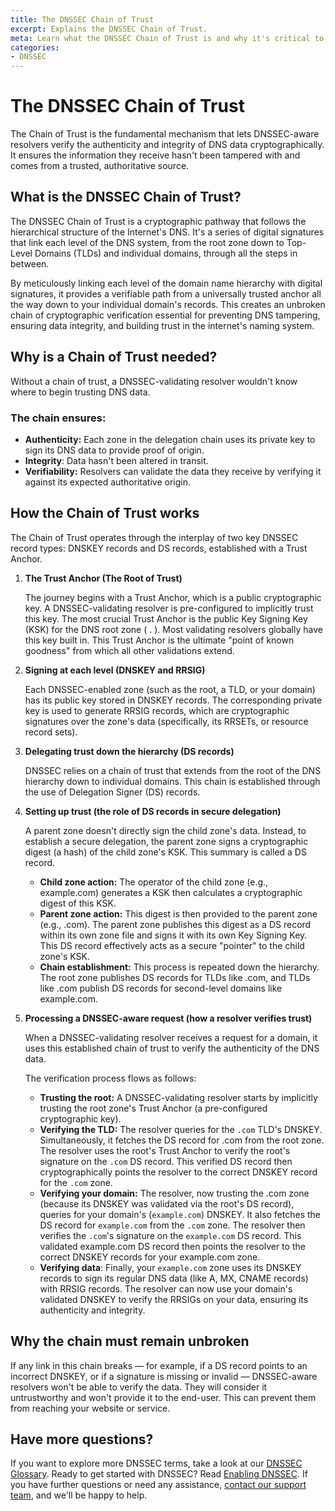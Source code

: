 ```yaml
---
title: The DNSSEC Chain of Trust
excerpt: Explains the DNSSEC Chain of Trust.
meta: Learn what the DNSSEC Chain of Trust is and why it's critical to DNSSEC.
categories:
- DNSSEC
---
```


# The DNSSEC Chain of Trust
The Chain of Trust is the fundamental mechanism that lets DNSSEC-aware resolvers verify the authenticity and integrity of DNS data cryptographically. It ensures the information they receive hasn't been tampered with and comes from a trusted, authoritative source.

## What is the DNSSEC Chain of Trust?
The DNSSEC Chain of Trust is a cryptographic pathway that follows the hierarchical structure of the Internet's DNS. It's a series of digital signatures that link each level of the DNS system, from the root zone down to Top-Level Domains (TLDs) and individual domains, through all the steps in between.

By meticulously linking each level of the domain name hierarchy with digital signatures, it provides a verifiable path from a universally trusted anchor all the way down to your individual domain's records. This creates an unbroken chain of cryptographic verification essential for preventing DNS tampering, ensuring data integrity, and building trust in the internet's naming system.

## Why is a Chain of Trust needed?
Without a chain of trust, a DNSSEC-validating resolver wouldn't know where to begin trusting DNS data.

### The chain ensures:
- **Authenticity:** Each zone in the delegation chain uses its private key to sign its DNS data to provide proof of origin.
- **Integrity**: Data hasn't been altered in transit.
- **Verifiability:** Resolvers can validate the data they receive by verifying it against its expected authoritative origin.

## How the Chain of Trust works
The Chain of Trust operates through the interplay of two key DNSSEC record types: DNSKEY records and DS records, established with a Trust Anchor.

1. **The Trust Anchor (The Root of Trust)**

    The journey begins with a Trust Anchor, which is a public cryptographic key. A DNSSEC-validating resolver is pre-configured to implicitly trust this key.
The most crucial Trust Anchor is the public Key Signing Key (KSK) for the DNS root zone ( . ). Most validating resolvers globally have this key built in. This Trust Anchor is the ultimate "point of known goodness" from which all other validations extend.

1. **Signing at each level (DNSKEY and RRSIG)**

    Each DNSSEC-enabled zone (such as the root, a TLD, or your domain) has its public key stored in DNSKEY records. The corresponding private key is used to generate RRSIG records, which are cryptographic signatures over the zone's data (specifically, its RRSETs, or resource record sets).

1. **Delegating trust down the hierarchy (DS records)**

    DNSSEC relies on a chain of trust that extends from the root of the DNS hierarchy down to individual domains. This chain is established through the use of Delegation Signer (DS) records.

1. **Setting up trust (the role of DS records in secure delegation)**

    A parent zone doesn't directly sign the child zone's data. Instead, to establish a secure delegation, the parent zone signs a cryptographic digest (a hash) of the child zone's KSK. This summary is called a DS record.

    - **Child zone action:** The operator of the child zone (e.g., example.com) generates a KSK then calculates a cryptographic digest of this KSK.
    - **Parent zone action:** This digest is then provided to the parent zone (e.g., .com). The parent zone publishes this digest as a DS record within its own zone file and signs it with its own Key Signing Key. This DS record effectively acts as a secure "pointer" to the child zone's KSK.
    - **Chain establishment:** This process is repeated down the hierarchy. The root zone publishes DS records for TLDs like .com, and TLDs like .com publish DS records for second-level domains like example.com.

1. **Processing a DNSSEC-aware request (how a resolver verifies trust)**

    When a DNSSEC-validating resolver receives a request for a domain, it uses this established chain of trust to verify the authenticity of the DNS data.

    The verification process flows as follows:

    - **Trusting the root:** A DNSSEC-validating resolver starts by implicitly trusting the root zone's Trust Anchor (a pre-configured cryptographic key).
    - **Verifying the TLD:** The resolver queries for the `.com` TLD's DNSKEY. Simultaneously, it fetches the DS record for .com from the root zone. The resolver uses the root's Trust Anchor to verify the root's signature on the `.com` DS record. This verified DS record then cryptographically points the resolver to the correct DNSKEY record for the `.com` zone.
    - **Verifying your domain:** The resolver, now trusting the .com zone (because its DNSKEY was validated via the root's DS record), queries for your domain's (`example.com`) DNSKEY. It also fetches the DS record for `example.com` from the `.com` zone. The resolver then verifies the `.com`'s signature on the `example.com` DS record. This validated example.com DS record then points the resolver to the correct DNSKEY records for your example.com zone.
    - **Verifying data**: Finally, your `example.com` zone uses its DNSKEY records to sign its regular DNS data (like A, MX, CNAME records) with RRSIG records. The resolver can now use your domain's validated DNSKEY to verify the RRSIGs on your data, ensuring its authenticity and integrity.

## Why the chain must remain unbroken
If any link in this chain breaks — for example, if a DS record points to an incorrect DNSKEY, or if a signature is missing or invalid — DNSSEC-aware resolvers won't be able to verify the data. They will consider it untrustworthy and won't provide it to the end-user. This can prevent them from reaching your website or service.

## Have more questions?
If you want to explore more DNSSEC terms, take a look at our [DNSSEC Glossary](/articles/dnssec-glossary/). Ready to get started with DNSSEC? Read [Enabling DNSSEC](/articles/enabling-dnssec/). If you have further questions or need any assistance, [contact our support team](https://dnsimple.com/feedback), and we'll be happy to help.
